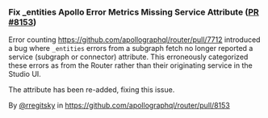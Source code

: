 ### Fix _entities Apollo Error Metrics Missing Service Attribute ([PR #8153](https://github.com/apollographql/router/pull/8153))

Error counting https://github.com/apollographql/router/pull/7712 introduced a bug where `_entities` errors from a subgraph fetch no longer reported a service (subgraph or connector) attribute. This erroneously categorized these errors as from the Router rather than their originating service in the Studio UI.

The attribute has been re-added, fixing this issue.

By [@rregitsky](https://github.com/rregitsky) in https://github.com/apollographql/router/pull/8153
